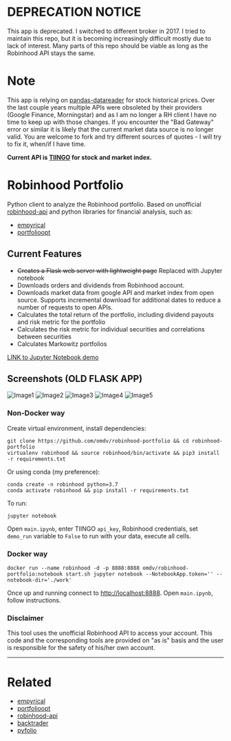# DEPRECATION NOTICE
This app is deprecated. I switched to different broker in 2017. I tried to maintain this repo, but it is becoming increasingly difficult mostly due to lack of interest. Many parts of this repo should be viable as long as the Robinhood API stays the same.

# Note
This app is relying on [pandas-datareader](https://pydata.github.io/pandas-datareader/stable/remote_data.html#) for stock historical prices. Over the last couple years multiple APIs were obsoleted by their providers (Google Finance, Morningstar) and as I am no longer a RH client I have no time to keep up with those changes. If you encounter the "Bad Gateway" error or similar it is likely that the current market data source is no longer valid. You are welcome to fork and try different sources of quotes - I will try to fix it, when/if I have time.

**Current API is [TIINGO](https://api.tiingo.com/account/token) for stock and market index.**

# Robinhood Portfolio
Python client to analyze the Robinhood portfolio.
Based on unofficial [robinhood-api](https://github.com/Jamonek/Robinhood) and python libraries for financial analysis, such as:
- [empyrical](https://github.com/quantopian/empyrical)
- [portfolioopt](https://github.com/czielinski/portfolioopt)

## Current Features 
- ~~Creates a Flask web server with lightweight page~~ Replaced with Jupyter notebook
- Downloads orders and dividends from Robinhood account.
- Downloads market data from google API and market index from open source. Supports incremental download for additional dates to reduce a number of requests to open APIs.
- Calculates the total return of the portfolio, including dividend payouts and risk metric for the portfolio
- Calculates the risk metric for individual securities and correlations between securities
- Calculates Markowitz portfolios

[LINK to Jupyter Notebook demo](https://github.com/omdv/robinhood-portfolio/blob/master/main.ipynb)

## Screenshots (OLD FLASK APP)
![Image1](https://github.com/omdv/robinhood-portfolio/blob/master/docs/image_1.png)
![Image2](https://github.com/omdv/robinhood-portfolio/blob/master/docs/image_2.png)
![Image3](https://github.com/omdv/robinhood-portfolio/blob/master/docs/image_3.png)
![Image4](https://github.com/omdv/robinhood-portfolio/blob/master/docs/image_4.png)
![Image5](https://github.com/omdv/robinhood-portfolio/blob/master/docs/image_5.png)


### Non-Docker way
Create virtual environment, install dependencies:
```
git clone https://github.com/omdv/robinhood-portfolio && cd robinhood-portfolio
virtualenv robinhood && source robinhood/bin/activate && pip3 install -r requirements.txt
```

Or using conda (my preference):
```
conda create -n robinhood python=3.7
conda activate robinhood && pip install -r requirements.txt
```

To run:
```
jupyter notebook
```

Open `main.ipynb`, enter TIINGO `api_key`, Robinhood credentials, set `demo_run` variable to `False` to run with your data, execute all cells.


### Docker way
```
docker run --name robinhood -d -p 8888:8888 omdv/robinhood-portfolio:notebook start.sh jupyter notebook --NotebookApp.token='' --notebook-dir='./work'
```

Once up and running connect to [http://localhost:8888](http://localhost:8888). Open `main.ipynb`, follow instructions.


### Disclaimer
This tool uses the unofficial Robinhood API to access your account. This code and the corresponding tools are provided on "as is" basis and the user is responsible for the safety of his/her own account.

------------------

# Related
* [empyrical](https://github.com/quantopian/empyrical)
* [portfolioopt](https://github.com/czielinski/portfolioopt)
* [robinhood-api](https://github.com/Jamonek/Robinhood)
* [backtrader](https://github.com/mementum/backtrader)
* [pyfolio](https://github.com/quantopian/pyfolio)
